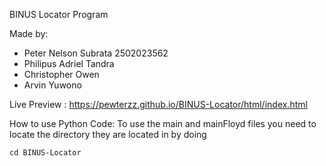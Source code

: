BINUS Locator Program

Made by:
- Peter Nelson Subrata 2502023562
- Philipus Adriel Tandra 
- Christopher Owen
- Arvin Yuwono

Live Preview : https://pewterzz.github.io/BINUS-Locator/html/index.html

How to use Python Code:
To use the main and mainFloyd files you need to locate the directory they are located in by doing
```
cd BINUS-Locator
```
